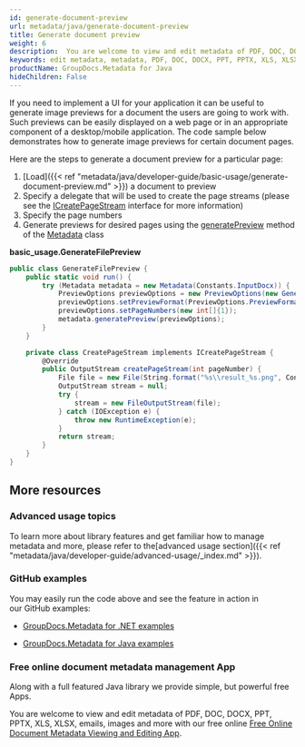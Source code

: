 ```yaml
---
id: generate-document-preview
url: metadata/java/generate-document-preview
title: Generate document preview
weight: 6
description:  You are welcome to view and edit metadata of PDF, DOC, DOCX, PPT, PPTX, XLS, XLSX, emails, images and more.
keywords: edit metadata, metadata, PDF, DOC, DOCX, PPT, PPTX, XLS, XLSX
productName: GroupDocs.Metadata for Java
hideChildren: False
---
```

If you need to implement a UI for your application it can be useful to generate image previews for a document the users are going to work with. Such previews can be easily displayed on a web page or in an appropriate component of a desktop/mobile application. The code sample below demonstrates how to generate image previews for certain document pages.

Here are the steps to generate a document preview for a particular page:

1.  [Load]({{< ref "metadata/java/developer-guide/basic-usage/generate-document-preview.md" >}}) a document to preview
2.  Specify a delegate that will be used to create the page streams (please see the [ICreatePageStream](https://apireference.groupdocs.com/metadata/java/com.groupdocs.metadata.options/ICreatePageStream) interface for more information)
3.  Specify the page numbers
4.  Generate previews for desired pages using the [generatePreview](https://apireference.groupdocs.com/metadata/java/com.groupdocs.metadata/Metadata#generatePreview(com.groupdocs.metadata.options.PreviewOptions)) method of the [Metadata](https://apireference.groupdocs.com/metadata/java/com.groupdocs.metadata/Metadata) class

**basic\_usage.GenerateFilePreview**

```csharp
public class GenerateFilePreview {
    public static void run() {
        try (Metadata metadata = new Metadata(Constants.InputDocx)) {
            PreviewOptions previewOptions = new PreviewOptions(new GenerateFilePreview().new CreatePageStream());
            previewOptions.setPreviewFormat(PreviewOptions.PreviewFormats.PNG);
            previewOptions.setPageNumbers(new int[]{1});
            metadata.generatePreview(previewOptions);
        }
    }

    private class CreatePageStream implements ICreatePageStream {
        @Override
        public OutputStream createPageStream(int pageNumber) {
            File file = new File(String.format("%s\\result_%s.png", Constants.OutputPath, pageNumber));
            OutputStream stream = null;
            try {
                stream = new FileOutputStream(file);
            } catch (IOException e) {
                throw new RuntimeException(e);
            }
            return stream;
        }
    }
}
```

## More resources

### Advanced usage topics

To learn more about library features and get familiar how to manage metadata and more, please refer to the[advanced usage section]({{< ref "metadata/java/developer-guide/advanced-usage/_index.md" >}}).

### GitHub examples

You may easily run the code above and see the feature in action in our GitHub examples:

*   [GroupDocs.Metadata for .NET examples](https://github.com/groupdocs-metadata/GroupDocs.Metadata-for-.NET)
    
*   [GroupDocs.Metadata for Java examples](https://github.com/groupdocs-metadata/GroupDocs.Metadata-for-Java)
    

### Free online document metadata management App

Along with a full featured Java library we provide simple, but powerful free Apps.

You are welcome to view and edit metadata of PDF, DOC, DOCX, PPT, PPTX, XLS, XLSX, emails, images and more with our free online [Free Online Document Metadata Viewing and Editing App](https://products.groupdocs.app/metadata).

